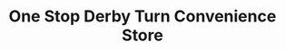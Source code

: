---
title: "One Stop Derby Turn Convenience Store"
url: /burton-on-trent/one-stop-derby-turn-convenience-store/
shop: Lebensmittel
---